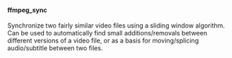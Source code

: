 #### ffmpeg_sync

Synchronize two fairly similar video files using a sliding window algorithm. Can be used to automatically find small additions/removals between different versions of a video file, or as a basis for moving/splicing audio/subtitle between two files.
